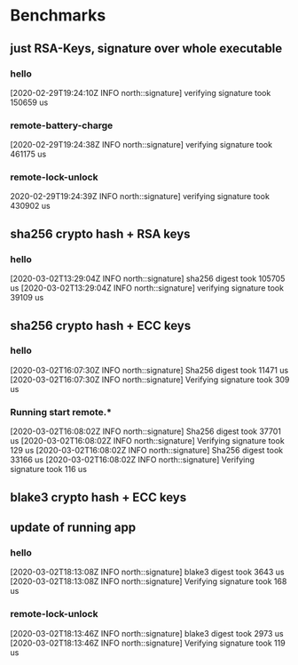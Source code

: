 # Benchmarks

## just RSA-Keys, signature over whole executable

### hello

[2020-02-29T19:24:10Z INFO  north::signature] verifying signature took 150659 us

### remote-battery-charge

[2020-02-29T19:24:38Z INFO  north::signature] verifying signature took 461175 us

### remote-lock-unlock

2020-02-29T19:24:39Z INFO  north::signature] verifying signature took 430902 us

## sha256 crypto hash + RSA keys

### hello

[2020-03-02T13:29:04Z INFO  north::signature] sha256 digest took 105705 us
[2020-03-02T13:29:04Z INFO  north::signature] verifying signature took 39109 us

## sha256 crypto hash + ECC keys

### hello

[2020-03-02T16:07:30Z INFO  north::signature] Sha256 digest took 11471 us
[2020-03-02T16:07:30Z INFO  north::signature] Verifying signature took 309 us

### Running start remote.*

[2020-03-02T16:08:02Z INFO  north::signature] Sha256 digest took 37701 us
[2020-03-02T16:08:02Z INFO  north::signature] Verifying signature took 129 us
[2020-03-02T16:08:02Z INFO  north::signature] Sha256 digest took 33166 us
[2020-03-02T16:08:02Z INFO  north::signature] Verifying signature took 116 us

## blake3 crypto hash + ECC keys

## update of running app

### hello

[2020-03-02T18:13:08Z INFO  north::signature] blake3 digest took 3643 us
[2020-03-02T18:13:08Z INFO  north::signature] Verifying signature took 168 us

### remote-lock-unlock

[2020-03-02T18:13:46Z INFO  north::signature] blake3 digest took 2973 us
[2020-03-02T18:13:46Z INFO  north::signature] Verifying signature took 119 us
